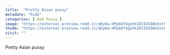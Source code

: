 ```yaml
---
title:  "Pretty Asian pussy"
metadate: "hide"
categories: [ God Pussy ]
image: "https://external-preview.redd.it/qKyKw-HPp6Af4geVkIDl92OIWnXst6PMX8AFZvm7w7M.jpg?auto=webp&s=6ba18a43640694ea90dc6db3296457715746238f"
thumb: "https://external-preview.redd.it/qKyKw-HPp6Af4geVkIDl92OIWnXst6PMX8AFZvm7w7M.jpg?width=320&crop=smart&auto=webp&s=3920bb0795c0d224874e12171607aa84ff31674d"
visit: ""
---
```

Pretty Asian pussy

